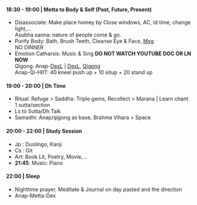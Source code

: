 #### 18:30 - 19:00 | **Metta** to Body & Self (Past, Future, Present)
+ Disassociate: Make place homey by Close windows, AC, Id time, change light,...  <br/>
  Asubha sanna: nature of people come & go.
+ Purify Body: Bath, Brush Teeth, Cleanse Eye & Face, [Msg](https://github.com/ThanhNguyen24590/Body/blob/main/00.Msg.md) <br/>
  NO DINNER
+ Emotion Catharsis: Music & Sing **DO NOT WATCH YOUTUBE DOC OR LN NOW**  <br/>
  Qigong: Anap-[DexL](https://github.com/ThanhNguyen24590/Body/blob/main/1.1.DexL.md) | [DexL](https://github.com/ThanhNguyen24590/Body/blob/main/1.2.Dex.md), [Qigong](https://github.com/ThanhNguyen24590/Body/blob/main/2.1.Exc_Qi_5-Animalls.md)  <br/>
  Anap-Qi-HIIT: 40 kneel push up + 10 situp + 20 stand up
#### 19:00 - 20:00 | Dh Time
+ Ritual: Refuge > Saddha: Triple gems, Recollect > Marana | Learn chant 1 sutta/section
+ Ls to Sutta/Dh Talk
+ Samadhi: Anap/qigong as base, Brahma Vihara > Space
#### 20:00 - 22:00 | Study Session
+ Jp : Duolingo, Kanji
+ Cs : Git
+ Art: Book Lit, Poetry, Movie,...
+ **21:45**: Music: Piano
#### 22:00 | Sleep
+ Nighttime prayer, Meditate & Journal on day pasted and the direction
+ Anap-Metta-Dex
